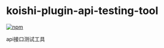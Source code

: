# koishi-plugin-api-testing-tool

[![npm](https://img.shields.io/npm/v/koishi-plugin-api-testing-tool?style=flat-square)](https://www.npmjs.com/package/koishi-plugin-api-testing-tool)

api接口测试工具

